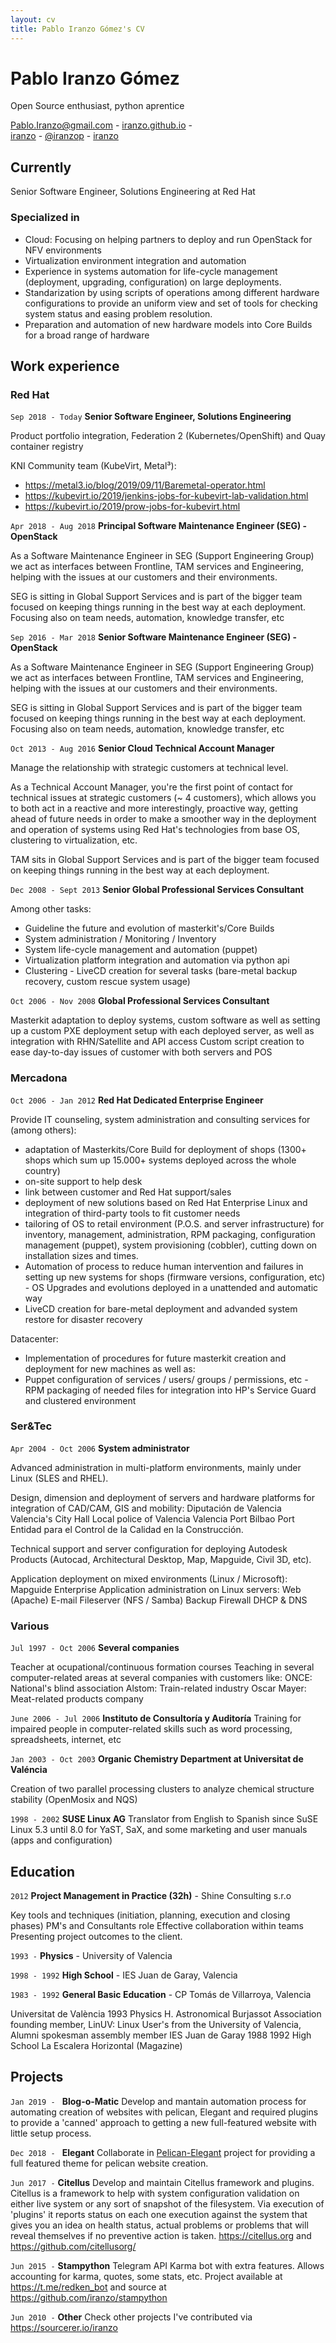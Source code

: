 ```yaml
---
layout: cv
title: Pablo Iranzo Gómez's CV
---
```


# Pablo Iranzo Gómez

Open Source enthusiast, python aprentice

<div id="webaddress">
<a href="mailto:Pablo.Iranzo@gmail.com">Pablo.Iranzo@gmail.com</a> - <a href="https://iranzo.github.io"><i class="fas fa-home"></i>iranzo.github.io</a> - <br/>
<a href="https://github.com/iranzo"><i class="fab fa-github"></i>iranzo</a> - <a href="https://twitter.com/iranzop"><i class="fab fa-twitter"></i>@iranzop</a> - <a href="https://www.linkedin.com/in/iranzo/"><i class="fab fa-linkedin"></i>iranzo</a>
</div>

## Currently

Senior Software Engineer, Solutions Engineering at Red Hat

### Specialized in

- Cloud: Focusing on helping partners to deploy and run OpenStack for NFV environments
- Virtualization environment integration and automation
- Experience in systems automation for life-cycle management (deployment, upgrading, configuration) on large deployments.
- Standarization by using scripts of operations among different hardware configurations to provide an uniform view and set of tools for checking system status and easing problem resolution.
- Preparation and automation of new hardware models into Core Builds for a broad range of hardware

## Work experience

### Red Hat

`Sep 2018 - Today`
__Senior Software Engineer, Solutions Engineering__

Product portfolio integration, Federation 2 (Kubernetes/OpenShift) and Quay container registry

KNI Community team (KubeVirt, Metal³):
- <https://metal3.io/blog/2019/09/11/Baremetal-operator.html>
- <https://kubevirt.io/2019/jenkins-jobs-for-kubevirt-lab-validation.html>
- <https://kubevirt.io/2019/prow-jobs-for-kubevirt.html>

`Apr 2018 - Aug 2018`
__Principal Software Maintenance Engineer (SEG) - OpenStack__

As a Software Maintenance Engineer in SEG (Support Engineering Group) we act as interfaces between Frontline, TAM services and Engineering, helping with the issues at our customers and their environments.

SEG is sitting in Global Support Services and is part of the bigger team focused on keeping things running in the best way at each deployment. Focusing also on team needs, automation, knowledge transfer, etc

`Sep 2016 - Mar 2018`
__Senior Software Maintenance Engineer (SEG) - OpenStack__

As a Software Maintenance Engineer in SEG (Support Engineering Group) we act as interfaces between Frontline, TAM services and Engineering, helping with the issues at our customers and their environments.

SEG is sitting in Global Support Services and is part of the bigger team focused on keeping things running in the best way at each deployment. Focusing also on team needs, automation, knowledge transfer, etc

`Oct 2013 - Aug 2016`
__Senior Cloud Technical Account Manager__

Manage the relationship with strategic customers at technical level.

As a Technical Account Manager, you're the first point of contact for technical issues at strategic customers (~ 4 customers), which allows you to both act in a reactive and more interestingly, proactive way, getting ahead of future needs in order to make a smoother way in the deployment and operation of systems using Red Hat's technologies from base OS, clustering to virtualization, etc.

TAM sits in Global Support Services and is part of the bigger team focused on keeping things running in the best way at each deployment.

`Dec 2008 - Sept 2013`
__Senior Global Professional Services Consultant__

Among other tasks:

- Guideline the future and evolution of masterkit's/Core Builds
- System administration / Monitoring / Inventory
- System life-cycle management and automation (puppet)
- Virtualization platform integration and automation via python api
- Clustering - LiveCD creation for several tasks (bare-metal backup recovery, custom rescue system usage)

`Oct 2006 - Nov 2008`
__Global Professional Services Consultant__

Masterkit adaptation to deploy systems, custom software as well as setting up a custom PXE deployment setup with each deployed server, as well as integration with RHN/Satellite and API access Custom script creation to ease day-to-day issues of customer with both servers and POS

### Mercadona

`Oct 2006 - Jan 2012`
__Red Hat Dedicated Enterprise Engineer__

Provide IT counseling, system administration and consulting services for (among others):

- adaptation of Masterkits/Core Build for deployment of shops (1300+ shops which sum up 15.000+ systems deployed across the whole country)
- on-site support to help desk
- link between customer and Red Hat support/sales
- deployment of new solutions based on Red Hat Enterprise Linux and integration of third-party tools to fit customer needs
- tailoring of OS to retail environment (P.O.S. and server infrastructure) for inventory, management, administration, RPM packaging, configuration management (puppet), system provisioning (cobbler), cutting down on installation sizes and times.
- Automation of process to reduce human intervention and failures in setting up new systems for shops (firmware versions, configuration, etc) - OS Upgrades and evolutions deployed in a unattended and automatic way
- LiveCD creation for bare-metal deployment and advanded system restore for disaster recovery

Datacenter:

- Implementation of procedures for future masterkit creation and deployment for new machines as well as:
- Puppet configuration of services / users/ groups / permissions, etc - RPM packaging of needed files for integration into HP's Service Guard and clustered environment

### Ser&Tec

`Apr 2004 - Oct 2006`
__System administrator__

Advanced administration in multi-platform environments, mainly under Linux (SLES and RHEL).

Design, dimension and deployment of servers and hardware platforms for integration of CAD/CAM, GIS and mobility: Diputación de Valencia Valencia's City Hall Local police of Valencia Valencia Port Bilbao Port Entidad para el Control de la Calidad en la Construcción.

Technical support and server configuration for deploying Autodesk Products (Autocad, Architectural Desktop, Map, Mapguide, Civil 3D, etc).

Application deployment on mixed environments (Linux / Microsoft): Mapguide Enterprise
Application administration on Linux servers: Web (Apache) E-mail Fileserver (NFS / Samba) Backup Firewall DHCP & DNS

### Various

`Jul 1997 - Oct 2006`
__Several companies__

Teacher at ocupational/continuous formation courses Teaching in several computer-related areas at several companies with customers like: ONCE: National's blind association Alstom: Train-related industry Oscar Mayer: Meat-related products company

`June 2006 - Jul 2006`
__Instituto de Consultoría y Auditoría__
Training for impaired people in computer-related skills such as word processing, spreadsheets, internet, etc

`Jan 2003 - Oct 2003`
__Organic Chemistry Department at Universitat de Valéncia__

Creation of two parallel processing clusters to analyze chemical structure stability (OpenMosix and NQS)

`1998 - 2002`
__SUSE Linux AG__
Translator from English to Spanish since SuSE Linux 5.3 until 8.0 for YaST, SaX, and some marketing and user manuals (apps and configuration)

## Education

`2012`
__Project Management in Practice (32h)__ - Shine Consulting s.r.o

Key tools and techniques (initiation, planning, execution and closing phases) PM's and Consultants role Effective collaboration within teams Presenting project outcomes to the client.

`1993 -`
__Physics__ - University of Valencia

`1998 - 1992`
__High School__ - IES Juan de Garay, Valencia

`1983 - 1992`
__General Basic Education__ - CP Tomás de Villarroya, Valencia

Universitat de València 1993 Physics H. Astronomical Burjassot Association founding member, LinUV: Linux User's from the University of Valencia, Alumni spokesman assembly member
IES Juan de Garay 1988 1992 High School La Escalera Horizontal (Magazine)

## Projects

`Jan 2019 - `
__Blog-o-Matic__
Develop and mantain automation process for automating creation of websites with pelican, Elegant and required plugins to provide a 'canned' approach to getting a new full-featured website with little setup process.

`Dec 2018 - `
__Elegant__
Collaborate in [Pelican-Elegant](https://github.com/Pelican-Elegant) project for providing a full featured theme for pelican website creation.

`Jun 2017 -`
__Citellus__
Develop and maintain Citellus framework and plugins.  Citellus is a framework to help with system configuration validation on either live system or any sort of snapshot of the filesystem. Via execution of 'plugins' it reports status on each one execution against the system that gives you an idea on health status, actual problems or problems that will reveal themselves if no preventive action is taken. <https://citellus.org> and <https://github.com/citellusorg/>

`Jun 2015 -`
__Stampython__
Telegram API Karma bot with extra features. Allows accounting for karma, quotes, some stats, etc. Project available at <https://t.me/redken_bot> and source at <https://github.com/iranzo/stampython>

`Jun 2010 -`
__Other__
Check other projects I've contributed via <https://sourcerer.io/iranzo>
